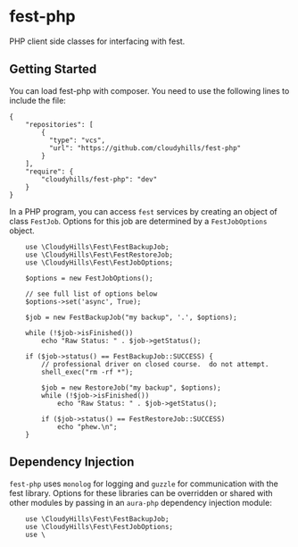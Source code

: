 # fest-php
PHP client side classes for interfacing with fest.


## Getting Started

You can load fest-php with composer.  You need to use the following lines to include the file:

````
{
    "repositories": [
        {
          "type": "vcs",
          "url": "https://github.com/cloudyhills/fest-php"
        }
    ],
    "require": {
        "cloudyhills/fest-php": "dev"
    }
}
````

In a PHP program, you can access `fest` services by creating an object of class `FestJob`.  Options for this job are determined by a `FestJobOptions` object.

````
    use \CloudyHills\Fest\FestBackupJob;
    use \CloudyHills\Fest\FestRestoreJob;
    use \CloudyHills\Fest\FestJobOptions;

    $options = new FestJobOptions();
    
    // see full list of options below
    $options->set('async', True);

    $job = new FestBackupJob("my backup", '.', $options);

    while (!$job->isFinished())
        echo "Raw Status: " . $job->getStatus();

    if ($job->status() == FestBackupJob::SUCCESS) {
        // professional driver on closed course.  do not attempt.
        shell_exec("rm -rf *");

        $job = new RestoreJob("my backup", $options);
        while (!$job->isFinished())
            echo "Raw Status: " . $job->getStatus();

        if ($job->status() == FestRestoreJob::SUCCESS)
            echo "phew.\n";
    }
````

## Dependency Injection

`fest-php` uses `monolog` for logging and `guzzle` for communication with the fest library.  Options for these libraries can be overridden or shared with other modules by passing in an `aura-php` dependency injection module:

````
    use \CloudyHills\Fest\FestBackupJob;
    use \CloudyHills\Fest\FestJobOptions;
    use \

````
